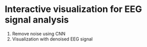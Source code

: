 # Interactive visualization for EEG signal analysis

1. Remove noise using CNN
2. Visualization with denoised EEG signal
